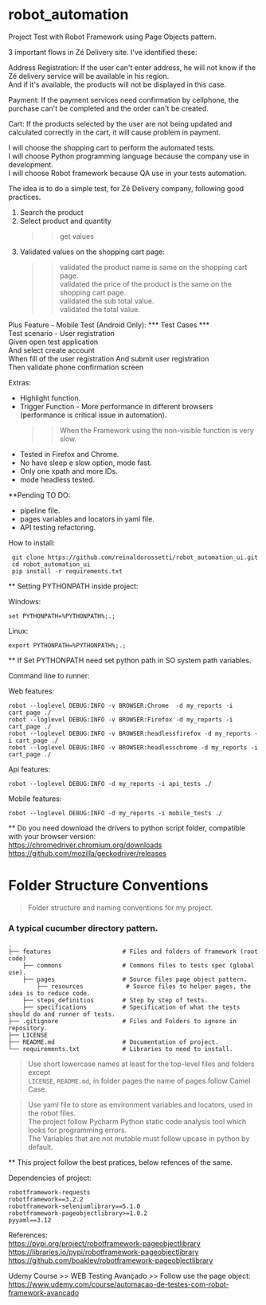 # robot_automation

Project Test with Robot Framework using Page Objects pattern.

3 important flows in Zé Delivery site. I've identified these:

Address Registration: If the user can't enter address, he will not know if the Zé delivery service will be available in his region.   
And if it's available, the products will not be displayed in this case.  

Payment: If the payment services need confirmation by cellphone, the purchase can't be completed and the order can't be created.  

Cart: If the products selected by the user are not being updated and calculated correctly in the cart, it will cause problem in payment.  

I will choose the shopping cart to perform the automated tests.  
I will choose Python programming language because the company use in development.  
I will choose Robot framework because QA use in your tests automation.  

The idea is to do a simple test, for Zé Delivery company, following good practices.
1. Search the product
2. Select product and quantity 
    >> get values
3. Validated values on the shopping cart page:  
    >> validated the product name is same on the shopping cart page.  
    >> validated the price of the product is the same on the shopping cart page.  
    >> validated the sub total value.  
    >> validated the total value.     


Plus Feature - Mobile Test (Android Only):
*** Test Cases ***  
Test scenario - User registration  
Given open test application  
And select create account  
When fill of the user registration And submit user registration  
Then validate phone confirmation screen

Extras:  
- Highlight function.  
- Trigger Function - More performance in different browsers (performance is critical issue in automation).   
    >> When the Framework using the non-visible function is very slow.  
- Tested in Firefox and Chrome.  
- No have sleep e slow option, mode fast.  
- Only one xpath and more IDs.  
- mode headless tested.

**Pending TO DO: 
- pipeline file.
- pages variables and locators in yaml file.
- API testing refactoring.

How to install:
```
 git clone https://github.com/reinaldorossetti/robot_automation_ui.git
 cd robot_automation_ui   
 pip install -r requirements.txt
```

** Setting PYTHONPATH inside project:

Windows:
```
set PYTHONPATH=%PYTHONPATH%;.;
```
Linux: 
```
export PYTHONPATH=%PYTHONPATH%;.;
```
** If Set PYTHONPATH need set python path in SO system path variables.

Command line to runner:

Web features:
```
robot --loglevel DEBUG:INFO -v BROWSER:Chrome  -d my_reports -i cart_page ./
robot --loglevel DEBUG:INFO -v BROWSER:Firefox -d my_reports -i cart_page ./
robot --loglevel DEBUG:INFO -v BROWSER:headlessfirefox -d my_reports -i cart_page ./
robot --loglevel DEBUG:INFO -v BROWSER:headlesschrome -d my_reports -i cart_page ./
```
Api features:
```
robot --loglevel DEBUG:INFO -d my_reports -i api_tests ./  
```
Mobile features:
```
robot --loglevel DEBUG:INFO -d my_reports -i mobile_tests ./  
```

** Do you need download the drivers to python script folder, compatible with your browser version:  
https://chromedriver.chromium.org/downloads  
https://github.com/mozilla/geckodriver/releases  


Folder Structure Conventions
============================

> Folder structure and naming conventions for my project.

### A typical cucumber directory pattern.
    .
    ├── features                    # Files and folders of framework (root code)
        ├── commons                 # Commons files to tests spec (global use).
        ├── pages                   # Source files page object pattern.
            ├── resources            # Source files to helper pages, the idea is to reduce code.
        ├── steps_definitios        # Step by step of tests.
        ├── specifications          # Specification of what the tests should do and runner of tests.
    ├── .gitignore                  # Files and Folders to ignore in repository.
    ├── LICENSE
    ├── README.md                   # Documentation of project.
    └── requirements.txt            # Libraries to need to install.

> Use short lowercase names at least for the top-level files and folders except  
> `LICENSE`, `README.md`, in folder pages the name of pages follow Camel Case.  

> Use yaml file to store as environment variables and locators, used in the robot files.  
> The project follow Pycharm Python static code analysis tool which looks for programming errors.  
> The Variables that are not mutable must follow upcase in python by default.  

** This project follow the best pratices, below refences of the same.

Dependencies of project:
```
robotframework-requests
robotframework==3.2.2
robotframework-seleniumlibrary==5.1.0
robotframework-pageobjectlibrary>=1.0.2
pyyaml==3.12

```

References:  
https://pypi.org/project/robotframework-pageobjectlibrary    
https://libraries.io/pypi/robotframework-pageobjectlibrary  
https://github.com/boakley/robotframework-pageobjectlibrary  

Udemy Course >> WEB Testing Avançado >> Follow use the page object:  
https://www.udemy.com/course/automacao-de-testes-com-robot-framework-avancado  
